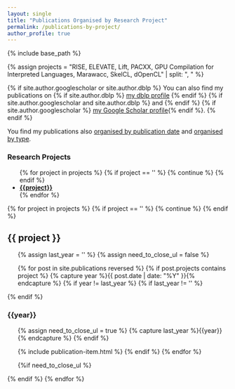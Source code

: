```yaml
---
layout: single
title: "Publications Organised by Research Project"
permalink: /publications-by-project/
author_profile: true
---
```

{% include base_path %}

{% assign projects =  "RISE, ELEVATE, Lift, PACXX, GPU Compilation for Interpreted Languages, Marawacc, SkelCL, dOpenCL" | split: ", " %}

 {% if site.author.googlescholar or site.author.dblp %} 
  You can also find my publications on {% if site.author.dblp %} <a href="{{site.author.dblp}}">my dblp profile</a> {% endif %} {% if site.author.googlescholar and site.author.dblp %} and {% endif %} {% if site.author.googlescholar %} <a href="{{site.author.googlescholar}}">my Google Scholar profile</a>{% endif %}.
 {% endif %}

You find my publications also [organised by publication date](/publications/) and [organised by type](/publications-by-type/).

<h3>Research Projects</h3>
<ul style="padding-left: 2em;">
{% for project in projects  %}
  {% if project == '' %}
    {% continue %}
  {% endif %}
<li style="margin-bottom: 0em;"><strong><a href="#{{project | downcase | replace:' ','-'}}">{{project}}</a></strong></li>
{% endfor %}
</ul>

{% for project in projects %}
  {% if project == '' %}
    {% continue %}
  {% endif %}
  <h2 id="{{project | downcase | replace:' ','-'}}">{{ project }}</h2>
  <ul>

{% assign last_year = '' %}
{% assign need_to_close_ul = false %}

{% for post in site.publications reversed  %}
{% if post.projects contains project %}
  {% capture year %}{{ post.date | date: "%Y" }}{% endcapture %}
  {% if year != last_year %}
    {% if last_year != '' %}
</ul>
    {% endif %}
<h3 id="{{ year }}-ref">{{year}}</h3>
<ul>
  {% assign need_to_close_ul = true %}
  {% capture last_year %}{{year}}{% endcapture %}
  {% endif %}

  {% include publication-item.html %}
{% endif %}
{% endfor %}

{%if need_to_close_ul %}
</ul>
{% endif %}

  </ul>
{% endfor %}
